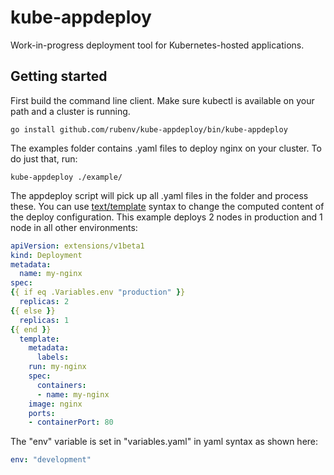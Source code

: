 # kube-appdeploy

Work-in-progress deployment tool for Kubernetes-hosted applications.

## Getting started

First build the command line client. Make sure kubectl is available on your path and a cluster is running.

    go install github.com/rubenv/kube-appdeploy/bin/kube-appdeploy

The examples folder contains .yaml files to deploy nginx on your cluster. To do just that, run:

    kube-appdeploy ./example/

The appdeploy script will pick up all .yaml files in the folder and process these. 
You can use [text/template](https://godoc.org/text/template) syntax to change the computed content of the deploy configuration.
This example deploys 2 nodes in production and 1 node in all other environments:

```yaml
apiVersion: extensions/v1beta1
kind: Deployment
metadata:
  name: my-nginx
spec:
{{ if eq .Variables.env "production" }}
  replicas: 2
{{ else }}
  replicas: 1
{{ end }}
  template:
    metadata:
      labels:
    run: my-nginx
    spec:
      containers:
      - name: my-nginx
    image: nginx
    ports:
    - containerPort: 80
```

The "env" variable is set in "variables.yaml" in yaml syntax as shown here:

```yaml
env: "development"
```
